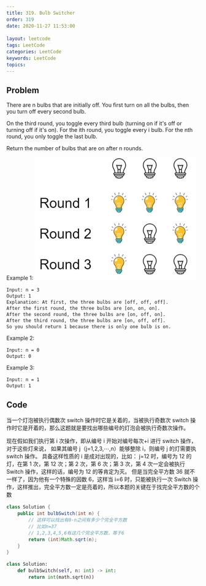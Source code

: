 ```yaml
---
title: 319. Bulb Switcher
order: 319
date: 2020-11-27 11:53:00

layout: leetcode
tags: LeetCode
categories: LeetCode
keywords: LeetCode
topics:
---
```


## Problem

There are n bulbs that are initially off. You first turn on all the bulbs, then you turn off every second bulb.

On the third round, you toggle every third bulb (turning on if it's off or turning off if it's on). For the ith round, you toggle every i bulb. For the nth round, you only toggle the last bulb.

Return the number of bulbs that are on after n rounds.

Example 1:
![image tooltip here](./assets/319.jpg)

```
Input: n = 3
Output: 1
Explanation: At first, the three bulbs are [off, off, off].
After the first round, the three bulbs are [on, on, on].
After the second round, the three bulbs are [on, off, on].
After the third round, the three bulbs are [on, off, off].
So you should return 1 because there is only one bulb is on.
```

Example 2:

```
Input: n = 0
Output: 0
```

Example 3:

```
Input: n = 1
Output: 1
```

## Code

当一个灯泡被执行偶数次 switch 操作时它是关着的，当被执行奇数次 switch 操作时它是开着的，那么这题就是要找出哪些编号的灯泡会被执行奇数次操作。

现在假如我们执行第 i 次操作，即从编号 i 开始对编号每次+i 进行 switch 操作，对于这些灯来说，
如果其编号 j（j=1,2,3,⋯,n）能够整除 i，则编号 j 的灯需要执 switch 操作。
具备这样性质的 i 是成对出现的，比如：
j=12 时，编号为 12 的灯，在第 1 次，第 12 次；第 2 次，第 6 次；第 3 次，第 4 次一定会被执行 Switch 操作，这样的话，编号为 12 的等肯定为灭。
但是当完全平方数 36 就不一样了，因为他有一个特殊的因数 6，这样当 i=6 时，只能被执行一次 Switch 操作，这样推出，完全平方数一定是亮着的，所以本题的关键在于找完全平方数的个数

```java
class Solution {
    public int bulbSwitch(int n) {
        // 这样可以找出有0-n之间有多少个完全平方数
  	    // 比如n=37
  	    // 1,2,3,4,5,6有这几个完全平方数，等于6
        return (int)Math.sqrt(n);
    }
}
```

```python
class Solution:
    def bulbSwitch(self, n: int) -> int:
        return int(math.sqrt(n))
```
